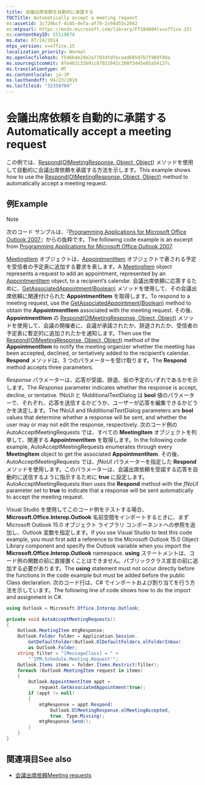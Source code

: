 ```yaml
---
title: 会議出席依頼を自動的に承諾する
TOCTitle: Automatically accept a meeting request
ms:assetid: 3c729bcf-4c85-4efa-af79-2c94d55c2042
ms:mtpsurl: https://msdn.microsoft.com/library/Ff184604(v=office.15)
ms:contentKeyID: 55119874
ms.date: 07/24/2014
mtps_version: v=office.15
localization_priority: Normal
ms.openlocfilehash: f546b4e2de2a77034fdfeca4d685d7b7f909f40a
ms.sourcegitcommit: 8fe462c32b91c87911942c188f3445e85a54137c
ms.translationtype: MT
ms.contentlocale: ja-JP
ms.lasthandoff: 04/23/2019
ms.locfileid: "32359704"
---
```

# <a name="automatically-accept-a-meeting-request"></a><span data-ttu-id="ebc0d-102">会議出席依頼を自動的に承諾する</span><span class="sxs-lookup"><span data-stu-id="ebc0d-102">Automatically accept a meeting request</span></span>

<span data-ttu-id="ebc0d-103">この例では、[Respond(OlMeetingResponse, Object, Object)](https://msdn.microsoft.com/library/bb647086\(v=office.15\)) メソッドを使用して自動的に会議出席依頼を承諾する方法を示します。</span><span class="sxs-lookup"><span data-stu-id="ebc0d-103">This example shows how to use the [Respond(OlMeetingResponse, Object, Object)](https://msdn.microsoft.com/library/bb647086\(v=office.15\)) method to automatically accept a meeting request.</span></span>

## <a name="example"></a><span data-ttu-id="ebc0d-104">例</span><span class="sxs-lookup"><span data-stu-id="ebc0d-104">Example</span></span>

> [!NOTE] 
> <span data-ttu-id="ebc0d-105">次のコード サンプルは、『[Programming Applications for Microsoft Office Outlook 2007](https://www.amazon.com/gp/product/0735622493?ie=UTF8&tag=msmsdn-20&linkCode=as2&camp=1789&creative=9325&creativeASIN=0735622493)』からの抜粋です。</span><span class="sxs-lookup"><span data-stu-id="ebc0d-105">The following code example is an excerpt from [Programming Applications for Microsoft Office Outlook 2007](https://www.amazon.com/gp/product/0735622493?ie=UTF8&tag=msmsdn-20&linkCode=as2&camp=1789&creative=9325&creativeASIN=0735622493).</span></span>


<span data-ttu-id="ebc0d-106">[MeetingItem](https://msdn.microsoft.com/library/bb645703\(v=office.15\)) オブジェクトは、[AppointmentItem](https://msdn.microsoft.com/library/bb645611\(v=office.15\)) オブジェクトで表される予定を受信者の予定表に追加する要求を表します。</span><span class="sxs-lookup"><span data-stu-id="ebc0d-106">A [MeetingItem](https://msdn.microsoft.com/library/bb645703\(v=office.15\)) object represents a request to add an appointment, represented by an [AppointmentItem](https://msdn.microsoft.com/library/bb645611\(v=office.15\)) object, to a recipient’s calendar.</span></span> <span data-ttu-id="ebc0d-107">会議出席依頼に応答するために、[GetAssociatedAppointment(Boolean)](https://msdn.microsoft.com/library/bb652725\(v=office.15\)) メソッドを使用して、その会議出席依頼に関連付けられた **AppointmentItem** を取得します。</span><span class="sxs-lookup"><span data-stu-id="ebc0d-107">To respond to a meeting request, use the [GetAssociatedAppointment(Boolean)](https://msdn.microsoft.com/library/bb652725\(v=office.15\)) method to obtain the **AppointmentItem** associated with the meeting request.</span></span> <span data-ttu-id="ebc0d-108">その後、**AppointmentItem** の [Respond(OlMeetingResponse, Object, Object)](https://msdn.microsoft.com/library/bb647086\(v=office.15\)) メソッドを使用して、会議の開催者に、会議が承諾されたか、辞退されたか、受信者の予定表に暫定的に追加されたかを通知します。</span><span class="sxs-lookup"><span data-stu-id="ebc0d-108">Then use the [Respond(OlMeetingResponse, Object, Object)](https://msdn.microsoft.com/library/bb647086\(v=office.15\)) method of the **AppointmentItem** to notify the meeting organizer whether the meeting has been accepted, declined, or tentatively added to the recipient’s calendar.</span></span> <span data-ttu-id="ebc0d-109">**Respond** メソッドは、3 つのパラメーターを受け取ります。</span><span class="sxs-lookup"><span data-stu-id="ebc0d-109">The **Respond** method accepts three parameters.</span></span> 

<span data-ttu-id="ebc0d-110">*Response* パラメーターは、応答が受諾、辞退、仮の予定のいずれであるかを示します。</span><span class="sxs-lookup"><span data-stu-id="ebc0d-110">The *Response* parameter indicates whether the response is accept, decline, or tentative.</span></span> <span data-ttu-id="ebc0d-111">fNoUI と fAdditionalTextDialog は **bool** 値のパラメーターで、それぞれ、応答を送信するかどうか、ユーザーが応答を編集できるかどうかを決定します。</span><span class="sxs-lookup"><span data-stu-id="ebc0d-111">The fNoUI and fAdditionalTextDialog parameters are **bool** values that determine whether a response will be sent, and whether the user may or may not edit the response, respectively.</span></span> <span data-ttu-id="ebc0d-112">次のコード例の AutoAcceptMeetingRequests では、すべての **MeetingItem** オブジェクトを列挙して、関連する **AppointmentItem** を取得します。</span><span class="sxs-lookup"><span data-stu-id="ebc0d-112">In the following code example, AutoAcceptMeetingRequests enumerates through every **MeetingItem** object to get the associated **AppointmentItem**.</span></span> <span data-ttu-id="ebc0d-113">その後、AutoAcceptMeetingRequests では、*fNoUI* パラメーターを指定した **Respond** メソッドを使用します。このパラメーターは、会議出席依頼を受諾する応答を自動的に送信するように指示するために **true** に設定します。</span><span class="sxs-lookup"><span data-stu-id="ebc0d-113">AutoAcceptMeetingRequests then uses the **Respond** method with the *fNoUI* parameter set to **true** to indicate that a response will be sent automatically to accept the meeting request.</span></span>

<span data-ttu-id="ebc0d-114">Visual Studio を使用してこのコード例をテストする場合、**Microsoft.Office.Interop.Outlook** 名前空間をインポートするときに、まず Microsoft Outlook 15.0 オブジェクト ライブラリ コンポーネントへの参照を追加し、Outlook 変数を指定します。</span><span class="sxs-lookup"><span data-stu-id="ebc0d-114">If you use Visual Studio to test this code example, you must first add a reference to the Microsoft Outlook 15.0 Object Library component and specify the Outlook variable when you import the **Microsoft.Office.Interop.Outlook** namespace.</span></span> <span data-ttu-id="ebc0d-115">**using** ステートメントは、コード例の関数の前に直接置くことはできません。パブリッククラス宣言の前に追加する必要があります。</span><span class="sxs-lookup"><span data-stu-id="ebc0d-115">The **using** statement must not occur directly before the functions in the code example but must be added before the public Class declaration.</span></span> <span data-ttu-id="ebc0d-116">次のコード行は、C\# でインポートおよび割り当てを行う方法を示しています。</span><span class="sxs-lookup"><span data-stu-id="ebc0d-116">The following line of code shows how to do the import and assignment in C\#.</span></span>

```csharp
using Outlook = Microsoft.Office.Interop.Outlook;
```


```csharp
private void AutoAcceptMeetingRequests()
{
    Outlook.MeetingItem mtgResponse;
    Outlook.Folder folder = Application.Session.
        GetDefaultFolder(Outlook.OlDefaultFolders.olFolderInbox)
        as Outlook.Folder;
    string filter = "[MessageClass] = " +
        "'IPM.Schedule.Meeting.Request'";
    Outlook.Items items = folder.Items.Restrict(filter);
    foreach (Outlook.MeetingItem request in items)
    {
        Outlook.AppointmentItem appt =
            request.GetAssociatedAppointment(true);
        if (appt != null)
        {
            mtgResponse = appt.Respond(
                Outlook.OlMeetingResponse.olMeetingAccepted,
                true, Type.Missing);
            mtgResponse.Send();
        }
    }
}
```

## <a name="see-also"></a><span data-ttu-id="ebc0d-117">関連項目</span><span class="sxs-lookup"><span data-stu-id="ebc0d-117">See also</span></span>

- [<span data-ttu-id="ebc0d-118">会議出席依頼</span><span class="sxs-lookup"><span data-stu-id="ebc0d-118">Meeting requests</span></span>](meeting-requests.md)

